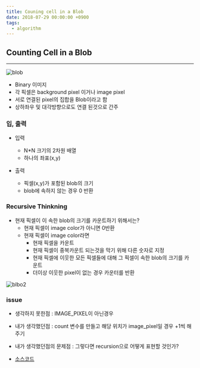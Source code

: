 ```yaml
---
title: Couning cell in a Blob
date: 2018-07-29 00:00:00 +0900
tags:
  - algorithm
---
```



## Counting Cell in a Blob
---

![blob](https://user-images.githubusercontent.com/33478245/43365201-804510d0-9318-11e8-9bc1-f10ae6cfa0e1.PNG)

- Binary 이미지
- 각 픽셀은 background pixel 이거나 image pixel
- 서로 연결된 pixel의 집합을 Blob이라고 함
- 상하좌우 및 대각방향으로도 연결 된것으로 간주

### 입, 출력
- 입력
  - N*N 크기의 2차원 배열
  - 하나의 좌표(x,y)

- 출력
  - 픽셀(x,y)가 포함된 blob의 크기
  - blob에 속하지 않는 경우 0 반환

### Recursive Thinkning
- 현재 픽셀이 이 속한 blob의 크기를 카운트하기 위해서는?
  - 현재 픽셀이 image color가 아니면 0반환
  - 현재 픽셀이 image color라면
    - 현재 픽셀을 카운트
    - 현재 픽셀이 중복카운트 되는것을 막기 위해 다른 숫자로 지정
    - 현재 픽셀에 이웃한 모든 픽셀들에 대해 그 픽셀이 속한 blob의 크기를 카운트
    - 더이상 이웃한 pixel이 없는 경우 카운터를 반환

![blbo2](https://user-images.githubusercontent.com/33478245/43365221-be05e16a-9318-11e8-9fec-3c94a9421f79.PNG)

### issue
- 생각하지 못한점 : IMAGE_PIXEL이 아닌경우
- 내가 생각했던점 : count 변수를 만들고 해당 위치가 image_pixel일 경우 +1씩 해주기
- 내가 생각했던점의 문제점 : 그렇다면 recursion으로 어떻게 표현할 것인가?

- [소스코드](https://github.com/S-Onix/algorithme_Training/blob/master/src/recursion/RecursionBlob.java)
